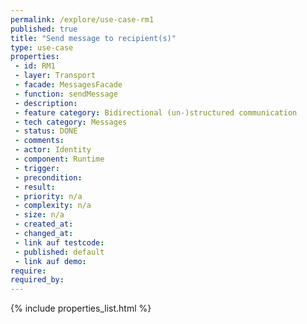 ```yaml
---
permalink: /explore/use-case-rm1
published: true
title: "Send message to recipient(s)"
type: use-case
properties:
 - id: RM1
 - layer: Transport
 - facade: MessagesFacade
 - function: sendMessage
 - description: 
 - feature category: Bidirectional (un-)structured communication
 - tech category: Messages
 - status: DONE
 - comments: 
 - actor: Identity
 - component: Runtime
 - trigger: 
 - precondition: 
 - result: 
 - priority: n/a
 - complexity: n/a
 - size: n/a
 - created_at: 
 - changed_at: 
 - link auf testcode: 
 - published: default
 - link auf demo: 
require:
required_by:
---
```

{% include properties_list.html %}

